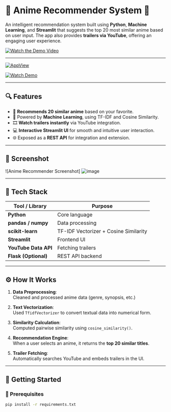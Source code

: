 # 🎌 Anime Recommender System 🎥

An intelligent recommendation system built using **Python**, **Machine Learning**, and **Streamlit** that suggests the top 20 most similar anime based on user input. The app also provides **trailers via YouTube**, offering an engaging user experience.

[![Watch the Demo Video](https://img.shields.io/badge/Watch-Demo%20Video-red?style=for-the-badge&logo=youtube)](https://drive.google.com/file/d/1yy45KNDyu7gMazjjEhgI55odh37RUcWu/view?usp=drive_link)

---
[![AppView](https://github.com/user-attachments/assets/ff1686a1-9de1-4236-b359-547855563619)](https://drive.google.com/file/d/1VECkEe79jBUMddDqJAuC_5yTMWok5jtY/view)

[![Watch Demo](https://img.shields.io/badge/Watch-Demo%20Video-red?style=for-the-badge&logo=youtube)](https://drive.google.com/file/d/1VECkEe79jBUMddDqJAuC_5yTMWok5jtY/view)

---

## 🔍 Features

- 🔁 **Recommends 20 similar anime** based on your favorite.
- 🧠 Powered by **Machine Learning**, using TF-IDF and Cosine Similarity.
- 🎞️ **Watch trailers instantly** via YouTube integration.
- 💻 **Interactive Streamlit UI** for smooth and intuitive user interaction.
- 🌐 Exposed as a **REST API** for integration and extension.

---

## 📸 Screenshot

![Anime Recommender Screenshot] ![image](https://github.com/user-attachments/assets/c0e42017-3d9c-41a3-a9a7-cea3931eeb88)
 <!-- Replace with your actual screenshot URL -->

---

## 🧠 Tech Stack

| Tool / Library      | Purpose                              |
|---------------------|--------------------------------------|
| **Python**          | Core language                        |
| **pandas / numpy**  | Data processing                      |
| **scikit-learn**    | TF-IDF Vectorizer + Cosine Similarity|
| **Streamlit**       | Frontend UI                          |
| **YouTube Data API**| Fetching trailers                    |
| **Flask (Optional)**| REST API backend                     |

---

## ⚙️ How It Works

1. **Data Preprocessing**:  
   Cleaned and processed anime data (genre, synopsis, etc.)

2. **Text Vectorization**:  
   Used `TfidfVectorizer` to convert textual data into numerical form.

3. **Similarity Calculation**:  
   Computed pairwise similarity using `cosine_similarity()`.

4. **Recommendation Engine**:  
   When a user selects an anime, it returns the **top 20 similar titles**.

5. **Trailer Fetching**:  
   Automatically searches YouTube and embeds trailers in the UI.

---

## 🚀 Getting Started

### 🔧 Prerequisites

```bash
pip install -r requirements.txt
